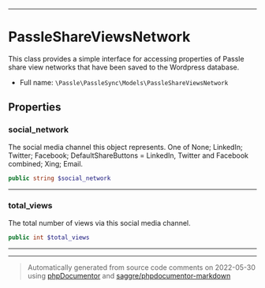 ***

# PassleShareViewsNetwork

This class provides a simple interface for accessing properties of
Passle share view networks that have been saved to the Wordpress database.



* Full name: `\Passle\PassleSync\Models\PassleShareViewsNetwork`



## Properties


### social_network

The social media channel this object represents. One of None; LinkedIn; Twitter; Facebook; DefaultShareButtons = LinkedIn, Twitter and Facebook combined; Xing; Email.

```php
public string $social_network
```






***

### total_views

The total number of views via this social media channel.

```php
public int $total_views
```






***



***
> Automatically generated from source code comments on 2022-05-30 using [phpDocumentor](http://www.phpdoc.org/) and [saggre/phpdocumentor-markdown](https://github.com/Saggre/phpDocumentor-markdown)
